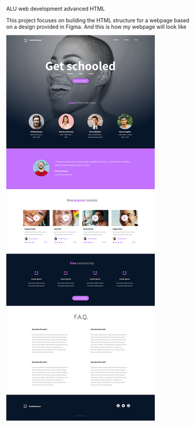 ALU web development advanced HTML

This project focuses on building the HTML structure for a webpage based on a design provided in Figma.
And this is how my webpage will look like 

![Webpage](./img/all.jpg)